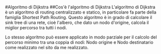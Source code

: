 #Algoritmo di Dijkstra
##Cos'è l'algoritmo di Dijkstra
L'algoritmo di Dijkstra è un algoritmo di routing centralizzato e statico, in particolare fa parte della famiglia Shortest Path Routing.
Questo algoritmo è in grado di calcolare il sink tree di una rete, cioè l'albero, che dato un nodo d'origine, calcola il miglior percorso tra tutti i nodi.

Lo stesso algoritmo può essere applicato in modo parziale per il calcolo del percorso minimo tra una coppia di nodi: Nodo origine e Nodo destinatario come realizzato nel sito da me realizzato.
